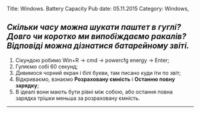 Title: Windows. Battery Capacity
Pub date: 05.11.2015
Category: Windows, 

_Скільки часу можна шукати паштет в гуглі?
Довго чи коротко ми випобіждаємо ракалів?
Відповіді можна дізнатися батарейному звіті._
-----

1. Сікундою робимо Win+R -&gt; cmd -&gt; powercfg energy -&gt; Enter;
2. Гуляємо собі 60 секунд;
3. Дивимося чорний екран і білі букви, там писано куди іти по звіт;
4. Відкриваємо, взнаємо **Розраховану ємність** і **Останню повну зарядку**;
5. В ідеалі вони мають бути рівні між собою, або остання повна зарядка трішки меньша за розраховану ємність.
-----
